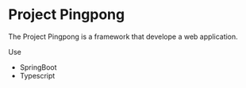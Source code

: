 # Project Pingpong

The Project Pingpong is a framework that develope a web application.



Use
  - SpringBoot
  - Typescript
